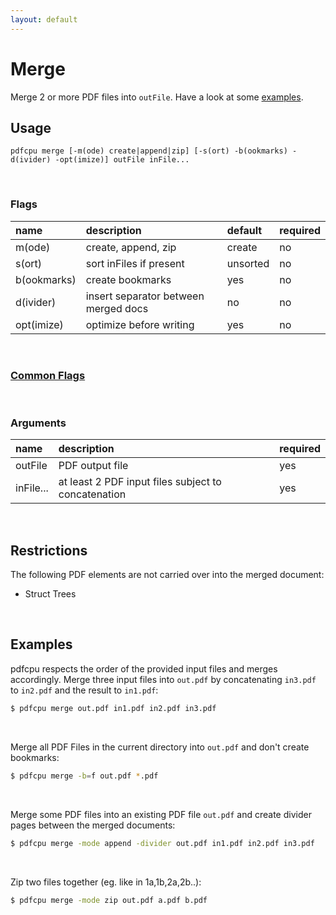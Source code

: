 ```yaml
---
layout: default
---
```


# Merge

Merge 2 or more PDF files into `outFile`. Have a look at some [examples](#examples).

## Usage

```
pdfcpu merge [-m(ode) create|append|zip] [-s(ort) -b(ookmarks) -d(ivider) -opt(imize)] outFile inFile...
```

<br>

### Flags

| name       | description                          | default   | required
|:-----------|:-------------------------------------|:----------|:--
| m(ode)     | create, append, zip                  | create    | no
| s(ort)     | sort inFiles if present              | unsorted  | no
| b(ookmarks)| create bookmarks                     | yes       | no
| d(ivider)  | insert separator between merged docs | no        | no
| opt(imize) | optimize before writing              | yes       | no


<br>

### [Common Flags](../getting_started/common_flags)

<br>

### Arguments

| name         | description         | required
|:-------------|:--------------------|:--------
| outFile      | PDF output file     | yes  
| inFile...    | at least 2 PDF input files subject to concatenation | yes

<br>

## Restrictions

The following PDF elements are not carried over into the merged document:

* Struct Trees

<br>

## Examples

pdfcpu respects the order of the provided input files and merges accordingly. Merge three input files into `out.pdf` by concatenating `in3.pdf` to `in2.pdf` and the result to `in1.pdf`:

```sh
$ pdfcpu merge out.pdf in1.pdf in2.pdf in3.pdf
```

<br>

Merge all PDF Files in the current directory into `out.pdf` and don't create bookmarks:

```sh
$ pdfcpu merge -b=f out.pdf *.pdf
```

<br>

Merge some PDF files into an existing PDF file `out.pdf` and create divider pages between the merged documents:

```sh
$ pdfcpu merge -mode append -divider out.pdf in1.pdf in2.pdf in3.pdf
```

<br>

Zip two files together (eg. like in 1a,1b,2a,2b..):
```sh
$ pdfcpu merge -mode zip out.pdf a.pdf b.pdf
```
